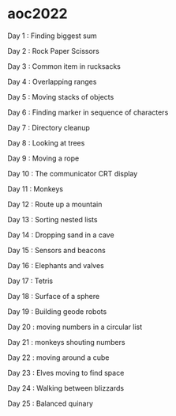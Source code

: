 # aoc2022

Day 1 : Finding biggest sum

Day 2 : Rock Paper Scissors

Day 3 : Common item in rucksacks

Day 4 : Overlapping ranges

Day 5 : Moving stacks of objects

Day 6 : Finding marker in sequence of characters

Day 7 : Directory cleanup

Day 8 : Looking at trees

Day 9 : Moving a rope

Day 10 : The communicator CRT display

Day 11 : Monkeys

Day 12 : Route up a mountain

Day 13 : Sorting nested lists

Day 14 : Dropping sand in a cave

Day 15 : Sensors and beacons

Day 16 : Elephants and valves

Day 17 : Tetris

Day 18 : Surface of a sphere

Day 19 : Building geode robots

Day 20 : moving numbers in a circular list

Day 21 : monkeys shouting numbers

Day 22 : moving around a cube

Day 23 : Elves moving to find space

Day 24 : Walking between blizzards

Day 25 : Balanced quinary


